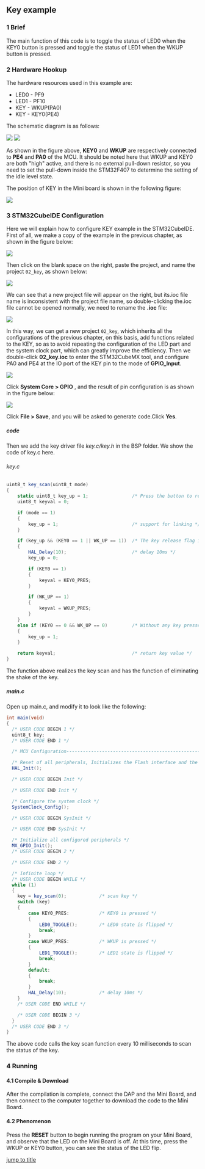 ## Key example<a name="catalogue"></a>

### 1 Brief
The main function of this code is to toggle the status of LED0 when the KEY0 button is pressed and toggle the status of LED1 when the WKUP button is pressed.
### 2 Hardware Hookup
The hardware resources used in this example are:
+ LED0 - PF9
+ LED1 - PF10
+ KEY - WKUP(PA0)
+ KEY - KEY0(PE4) 

The schematic diagram is as follows:

<img src="../../1_docs/3_figures/02_key/01-sch.png">

<img src="../../1_docs/3_figures/02_key/02_sch.png">

As shown in the figure above, **KEY0** and **WKUP** are respectively connected to **PE4** and **PA0** of the MCU. It should be noted here that WKUP and KEY0 are both "high" active, and there is no external pull-down resistor, so you need to set the pull-down inside the STM32F407 to determine the setting of the idle level state.

The position of KEY in the Mini board is shown in the following figure:

<img src="../../1_docs/3_figures/02_key/03_position.png">

### 3 STM32CubeIDE Configuration

Here we will explain how to configure KEY example in the STM32CubeIDE. First of all, we make a copy of the example in the previous chapter, as shown in the figure below:

<img src="../../1_docs/3_figures/02_key/04_copy.png">

Then click on the blank space on the right, paste the project, and name the project ``02_key``, as shown below:

<img src="../../1_docs/3_figures/02_key/05_paste.png">

We can see that a new project file will appear on the right, but its.ioc file name is inconsistent with the project file name, so double-clicking the.ioc file cannot be opened normally, we need to rename the **.ioc** file:

<img src="../../1_docs/3_figures/02_key/06_rename.png">

In this way, we can get a new project ``02_key``, which inherits all the configurations of the previous chapter, on this basis, add functions related to the KEY, so as to avoid repeating the configuration of the LED part and the system clock part, which can greatly improve the efficiency.
Then we double-click **02_key.ioc** to enter the STM32CubeMX tool, and configure PA0 and PE4 at the IO port of the KEY pin to the mode of **GPIO_Input**.

<img src="../../1_docs/3_figures/02_key/07_gpio.png">

Click **System Core > GPIO** , and the result of pin configuration is as shown in the figure below:

<img src="../../1_docs/3_figures/02_key/08_config.png">


Click **File > Save**, and you will be asked to generate code.Click **Yes**.

##### code
Then we add the key driver file *key.c/key.h* in the BSP folder. We show the code of key.c here.

###### key.c

```c#
uint8_t key_scan(uint8_t mode)
{
    static uint8_t key_up = 1;                /* Press the button to release the flag */
    uint8_t keyval = 0;

    if (mode == 1)
    {
    	key_up = 1;                           /* support for linking */
    }

    if (key_up && (KEY0 == 1 || WK_UP == 1))  /* The key release flag is 1, and any key is pressed */
    {
    	HAL_Delay(10);                        /* delay 10ms */
        key_up = 0;

        if (KEY0 == 1)
        {
            keyval = KEY0_PRES;
        }

        if (WK_UP == 1)
        {
            keyval = WKUP_PRES;
        }
    }
    else if (KEY0 == 0 && WK_UP == 0)         /* Without any key pressed, the marker key is released */
    {
        key_up = 1;
    }

    return keyval;                            /* return key value */
}
```
The function above realizes the key scan and has the function of eliminating the shake of the key.
##### main.c
Open up main.c, and modify it to look like the following: 
```c#
int main(void)
{
  /* USER CODE BEGIN 1 */
  uint8_t key;
  /* USER CODE END 1 */

  /* MCU Configuration--------------------------------------------------------*/

  /* Reset of all peripherals, Initializes the Flash interface and the Systick. */
  HAL_Init();

  /* USER CODE BEGIN Init */

  /* USER CODE END Init */

  /* Configure the system clock */
  SystemClock_Config();

  /* USER CODE BEGIN SysInit */

  /* USER CODE END SysInit */

  /* Initialize all configured peripherals */
  MX_GPIO_Init();
  /* USER CODE BEGIN 2 */

  /* USER CODE END 2 */

  /* Infinite loop */
  /* USER CODE BEGIN WHILE */
  while (1)
  {
    key = key_scan(0);            /* scan key */
    switch (key)
    {
        case KEY0_PRES:           /* KEY0 is pressed */
        {
            LED0_TOGGLE();        /* LED0 state is flipped */
            break;
        }
        case WKUP_PRES:           /* WKUP is pressed */
        {
            LED1_TOGGLE();        /* LED1 state is flipped */
            break;
        }
        default:
        {
            break;
	  	}
	  	HAL_Delay(10);            /* delay 10ms */
	}
    /* USER CODE END WHILE */

    /* USER CODE BEGIN 3 */
  }
  /* USER CODE END 3 */
}
```
The above code calls the key scan function every 10 milliseconds to scan the status of the key.

### 4 Running
#### 4.1 Compile & Download
After the compilation is complete, connect the DAP and the Mini Board, and then connect to the computer together to download the code to the Mini Board.
#### 4.2 Phenomenon
Press the **RESET** button to begin running the program on your Mini Board, and observe that the LED on the Mini Board is off. At this time, press the WKUP or KEY0 button, you can see the status of the LED flip.

[jump to title](#catalogue)
